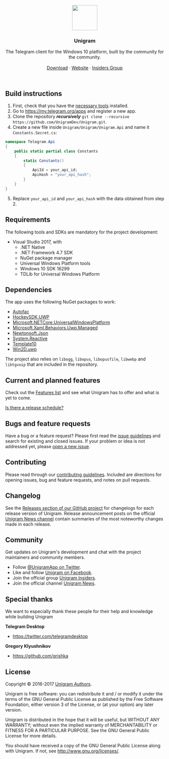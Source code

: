 <p align="center">
  <a href="http://unigram.me">
    <img src="https://raw.githubusercontent.com/UnigramDev/Unigram/develop/Unigram/Assets/StoreLogo/Release/StoreLogo.scale-200.png" width=80 height=80>
  </a>

  <h3 align="center">Unigram</h3>

  <p align="center">
    The Telegram client for the Windows 10 platform, built by the community for the community.
    <br>
    <br>
    <a href="https://www.microsoft.com/store/apps/9n97zckpd60q">Download</a>
    &middot;
    <a href="http://unigram.me">Website</a>
    &middot;
    <a href="https://t.me/joinchat/AAAAAD851oqVwhp9oy9WbQ">Insiders Group</a>
  </p>
</p>

<br>

## Build instructions
1. First, check that you have the [necessary tools](#requirements) installed.
2. Go to <https://my.telegram.org/apps> and register a new app.
3. Clone the repository __*recursively*__ `git clone --recursive https://github.com/UnigramDev/Unigram.git`.
4. Create a new file inside `Unigram/Unigram/Unigram.Api` and name it `Constants.Secret.cs`: 
```csharp
namespace Telegram.Api
{
    public static partial class Constants
    {
        static Constants()
        {
            ApiId = your_api_id;
            ApiHash = "your_api_hash";
        }
    }
}
```
5. Replace `your_api_id` and `your_api_hash` with the data obtained from step 2.

## Requirements
The following tools and SDKs are mandatory for the project development:
* Visual Studio 2017, with
    * .NET Native
    * .NET Framework 4.7 SDK
    * NuGet package manager
    * Universal Windows Platform tools
    * Windows 10 SDK 16299
	* TDLib for Universal Windows Platform

## Dependencies
The app uses the following NuGet packages to work:
* [Autofac](https://www.nuget.org/packages/Autofac/)
* [HockeySDK.UWP](https://www.nuget.org/packages/HockeySDK.UWP/)
* [Microsoft.NETCore.UniversalWindowsPlatform](https://www.nuget.org/packages/Microsoft.NETCore.UniversalWindowsPlatform/)
* [Microsoft.Xaml.Behaviors.Uwp.Managed](https://www.nuget.org/packages/Microsoft.Xaml.Behaviors.Uwp.Managed/)
* [Newtonsoft.Json](https://www.nuget.org/packages/Newtonsoft.Json/)
* [System.Reactive](https://www.nuget.org/packages/System.Reactive/)
* [Template10](https://www.nuget.org/packages/Template10/)
* [Win2D.uwp](https://www.nuget.org/packages/Win2D.uwp/)

The project also relies on `libogg`, `libopus`, `libopusfile`, `libwebp` and `libtgvoip` that are included in the repository.

## Current and planned features
Check out the [Features list](https://github.com/UnigramDev/Unigram/wiki/Features) and see what Unigram has to offer and what is yet to come.

[Is there a release schedule?](https://github.com/UnigramDev/Unigram/wiki/FAQ:-General#when-will-i-have-a-new-build-release)

## Bugs and feature requests
Have a bug or a feature request? Please first read the [issue guidelines](https://github.com/UnigramDev/Unigram/blob/develop/CONTRIBUTING.md#using-the-issue-tracker) and search for existing and closed issues. If your problem or idea is not addressed yet, please [open a new issue](https://github.com/UnigramDev/Unigram/issues/new).

## Contributing
Please read through our [contributing guidelines](https://github.com/UnigramDev/Unigram/blob/develop/CONTRIBUTING.md). Included are directions for opening issues, bug and feature requests, and notes on pull requests.

## Changelog
See the [Releases section of our GitHub project](https://github.com/UnigramDev/Unigram/releases) for changelogs for each release version of Unigram. Release announcement posts on the official [Unigram News channel](https://t.me/unigram) contain summaries of the most noteworthy changes made in each release.

## Community
Get updates on Unigram's development and chat with the project maintainers and community members.

* Follow [@UnigramApp on Twitter](https://twitter.com/UnigramApp).
* Like and follow [Unigram on Facebook](https://www.facebook.com/UnigramApp/).
* Join the official group [Unigram Insiders](https://t.me/joinchat/AAAAAD851oqVwhp9oy9WbQ).
* Join the official channel [Unigram News](https://t.me/unigram).

## Special thanks
We want to especially thank these people for their help and knowledge while building Unigram

**Telegram Desktop**

- <https://twitter.com/telegramdesktop>

**Gregory Klyushnikov**

- <https://github.com/grishka>

## License
Copyright © 2016-2017 [Unigram Authors](https://github.com/UnigramDev/Unigram/graphs/contributors).

Unigram is free software: you can redistribute it and / or modify it under the terms of the GNU General Public License as published by the Free Software Foundation, either version 3 of the License, or (at your option) any later version.

Unigram is distributed in the hope that it will be useful, but WITHOUT ANY WARRANTY; without even the implied warranty of MERCHANTABILITY or FITNESS FOR A PARTICULAR PURPOSE. See the GNU General Public License for more details.

You should have received a copy of the GNU General Public License along with Unigram. If not, see http://www.gnu.org/licenses/.
